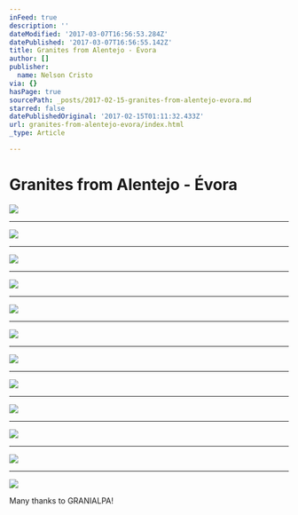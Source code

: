 ```yaml
---
inFeed: true
description: ''
dateModified: '2017-03-07T16:56:53.284Z'
datePublished: '2017-03-07T16:56:55.142Z'
title: Granites from Alentejo - Évora
author: []
publisher:
  name: Nelson Cristo
via: {}
hasPage: true
sourcePath: _posts/2017-02-15-granites-from-alentejo-evora.md
starred: false
datePublishedOriginal: '2017-02-15T01:11:32.433Z'
url: granites-from-alentejo-evora/index.html
_type: Article

---
```

# Granites from Alentejo - Évora
![](https://the-grid-user-content.s3-us-west-2.amazonaws.com/40590cd9-2bc3-4b4b-bbb2-01caf5d988b4.jpg)

---

![](https://the-grid-user-content.s3-us-west-2.amazonaws.com/e4c7cc6f-a620-4b49-b83e-e4950c234471.jpg)

---

![](https://the-grid-user-content.s3-us-west-2.amazonaws.com/42f88d6a-e64c-4b40-9ab8-4e70b18084ed.jpg)

---

![](https://the-grid-user-content.s3-us-west-2.amazonaws.com/93408f84-175a-4ca5-aeff-3872547c237f.jpg)

---

![](https://the-grid-user-content.s3-us-west-2.amazonaws.com/3c56e315-2d36-4344-9af8-3219e58f2bd9.jpg)

---

![](https://the-grid-user-content.s3-us-west-2.amazonaws.com/08239970-1b0a-4d55-8b07-359b72138225.jpg)

---

![](https://the-grid-user-content.s3-us-west-2.amazonaws.com/9111f023-763c-45b8-b873-b359916250f6.jpg)

---

![](https://the-grid-user-content.s3-us-west-2.amazonaws.com/dbe616b2-cbd6-46bb-b364-73607fc190dc.jpg)

---

![](https://the-grid-user-content.s3-us-west-2.amazonaws.com/bc1917c0-2de3-4e65-8277-46855d6c0bda.jpg)

---

![](https://the-grid-user-content.s3-us-west-2.amazonaws.com/f9d459b6-1bd7-43a6-be79-19fae4c6ab3e.jpg)

---

![](https://the-grid-user-content.s3-us-west-2.amazonaws.com/8106c82e-5c3b-4639-98ac-2469fd5105b6.jpg)

---

![](https://the-grid-user-content.s3-us-west-2.amazonaws.com/ae8277c9-7175-4911-8db5-96c21f67322c.jpg)

Many thanks to GRANIALPA!